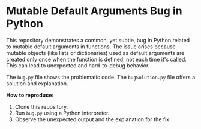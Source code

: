 # Mutable Default Arguments Bug in Python

This repository demonstrates a common, yet subtle, bug in Python related to mutable default arguments in functions.  The issue arises because mutable objects (like lists or dictionaries) used as default arguments are created only once when the function is defined, not each time it's called.  This can lead to unexpected and hard-to-debug behavior.

The `bug.py` file shows the problematic code. The `bugSolution.py` file offers a solution and explanation.

**How to reproduce:**
1. Clone this repository.
2. Run `bug.py` using a Python interpreter.
3. Observe the unexpected output and the explanation for the fix.